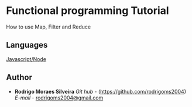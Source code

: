 # Functional programming Tutorial

How to use Map, Filter and Reduce

## Languages

[Javascript/Node](https://github.com/rodrigoms2004/FunctionalProgrammingTutorial/blob/master/javascript/readme.md)


## Author

* **Rodrigo Moraes Silveira**
*Git hub* - (https://github.com/rodrigoms2004)
*E-mail*  - rodrigoms2004@gmail.com

